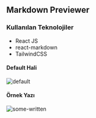 ## Markdown Previewer

### Kullanılan Teknolojiler

- React JS
- react-markdown
- TailwindCSS

#### Default Hali
![default](https://user-images.githubusercontent.com/66169656/173253638-d2dc93ef-7ed4-43ed-b878-91fa8b17844c.png)


#### Örnek Yazı
![some-written](https://user-images.githubusercontent.com/66169656/173253648-c2c73eea-f853-4c7b-b317-705588163e7a.png)
